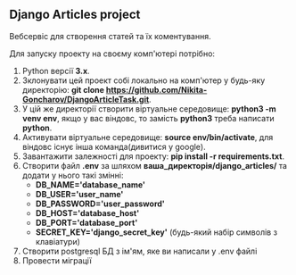 ## Django Articles project

Вебсервіс для створення статей та їх коментування.

Для запуску проекту на своєму комп'ютері потрібно:
1. Python версії **3.х**.
2. Зклонувати цей проект собі локально на комп'ютер у будь-яку директорію: **git clone https://github.com/Nikita-Goncharov/DjangoArticleTask.git**.
3. У цій же директорії створити віртуальне середовище: **python3 -m venv env**, якщо у вас віндовс, то замість **python3** треба написати **python**.
4. Активувати віртуальне середовище: **source env/bin/activate**, для віндовс існує інша команда(дивитися у google).
5. Завантажити залежності для проекту: **pip install -r requirements.txt**.
6. Створити файл **.env** за шляхом **ваша_директорія/django_articles/** та додати у нього такі змінні:
   * **DB_NAME='database_name'**
   * **DB_USER='user_name'**
   * **DB_PASSWORD='user_password'**
   * **DB_HOST='database_host'**
   * **DB_PORT='database_port'**
   * **SECRET_KEY='django_secret_key'** (будь-який набір символів з клавіатури)
7. Створити postgresql БД з ім'ям, яке ви написали у .env файлі
8. Провести міграції

